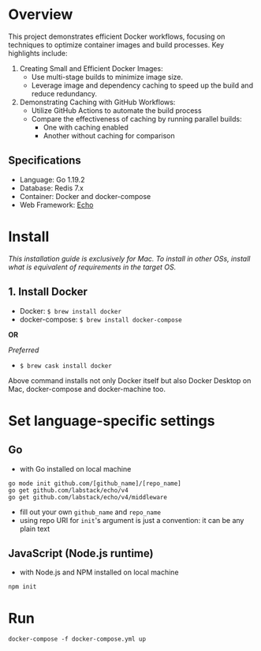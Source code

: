 # Overview

This project demonstrates efficient Docker workflows, focusing on techniques to optimize container images and build
processes. Key highlights include:

1. Creating Small and Efficient Docker Images:
    - Use multi-stage builds to minimize image size.
    - Leverage image and dependency caching to speed up the build and reduce redundancy.
2. Demonstrating Caching with GitHub Workflows:
    - Utilize GitHub Actions to automate the build process
    - Compare the effectiveness of caching by running parallel builds:
        - One with caching enabled
        - Another without caching for comparison

## Specifications

- Language: Go 1.19.2
- Database: Redis 7.x
- Container: Docker and docker-compose
- Web Framework: [Echo](https://github.com/labstack/echo)

# Install

*This installation guide is exclusively for Mac.
To install in other OSs, install what is equivalent of requirements in the target OS.*

## 1. Install Docker

- Docker: `$ brew install docker`
- docker-compose: `$ brew install docker-compose`

**OR**

*Preferred*
- `$ brew cask install docker`

Above command installs not only Docker itself but also Docker Desktop on Mac, docker-compose and docker-machine too.

# Set language-specific settings

## Go

- with Go installed on local machine

```shell
go mode init github.com/[github_name]/[repo_name]
go get github.com/labstack/echo/v4
go get github.com/labstack/echo/v4/middleware
```

- fill out your own `github_name` and `repo_name`
- using repo URI for `init`'s argument is just a convention: it can be any plain text


## JavaScript (Node.js runtime)

- with Node.js and NPM installed on local machine

```shell
npm init
```


# Run

`docker-compose -f docker-compose.yml up`